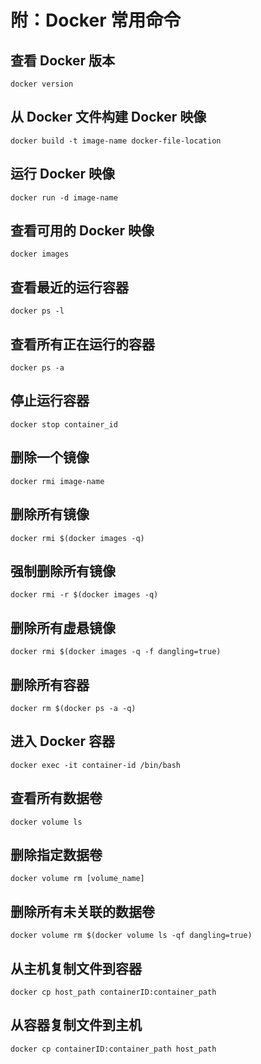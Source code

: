 # 附：Docker 常用命令

## 查看 Docker 版本

```
docker version
```

## 从 Docker 文件构建 Docker 映像

```
docker build -t image-name docker-file-location
```

## 运行 Docker 映像

```
docker run -d image-name
```

## 查看可用的 Docker 映像

```
docker images
```

## 查看最近的运行容器

```
docker ps -l
```

## 查看所有正在运行的容器

```
docker ps -a
```

## 停止运行容器

```
docker stop container_id
```

## 删除一个镜像

```
docker rmi image-name
```

## 删除所有镜像

```
docker rmi $(docker images -q)
```

## 强制删除所有镜像

```
docker rmi -r $(docker images -q)
```

## 删除所有虚悬镜像

```
docker rmi $(docker images -q -f dangling=true)
```

## 删除所有容器

```
docker rm $(docker ps -a -q)
```

## 进入 Docker 容器

```
docker exec -it container-id /bin/bash
```

## 查看所有数据卷

```
docker volume ls
```

## 删除指定数据卷

```
docker volume rm [volume_name]
```

## 删除所有未关联的数据卷

```
docker volume rm $(docker volume ls -qf dangling=true)
```

## 从主机复制文件到容器

```
docker cp host_path containerID:container_path
```

## 从容器复制文件到主机

```
docker cp containerID:container_path host_path
```